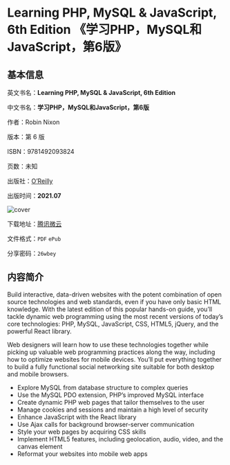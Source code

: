 # Learning PHP, MySQL & JavaScript, 6th Edition 《学习PHP，MySQL和JavaScript，第6版》

## 基本信息

英文书名：**Learning PHP, MySQL & JavaScript, 6th Edition**

中文书名：**学习PHP，MySQL和JavaScript，第6版**

作者：Robin Nixon

版本：第 6 版

ISBN：9781492093824

页数：未知

出版社：[O’Reilly](https://www.oreilly.com/library/view/learning-php-mysql/9781492093817/)

出版时间：**2021.07**

<img :src="$withBase('/images/learning_php_mysql_&_javascript.jpg')" alt="cover">

下载地址：[腾讯微云](https://share.weiyun.com/8xmAjOdV)

文件格式：`PDF` `ePub`

分享密码：`26wbey`

## 内容简介

Build interactive, data-driven websites with the potent combination of open source technologies and web standards, even if you have only basic HTML knowledge. With the latest edition of this popular hands-on guide, you’ll tackle dynamic web programming using the most recent versions of today’s core technologies: PHP, MySQL, JavaScript, CSS, HTML5, jQuery, and the powerful React library.

Web designers will learn how to use these technologies together while picking up valuable web programming practices along the way, including how to optimize websites for mobile devices. You’ll put everything together to build a fully functional social networking site suitable for both desktop and mobile browsers.

- Explore MySQL from database structure to complex queries
- Use the MySQL PDO extension, PHP’s improved MySQL interface
- Create dynamic PHP web pages that tailor themselves to the user
- Manage cookies and sessions and maintain a high level of security
- Enhance JavaScript with the React library
- Use Ajax calls for background browser-server communication
- Style your web pages by acquiring CSS skills
- Implement HTML5 features, including geolocation, audio, video, and the canvas element
- Reformat your websites into mobile web apps